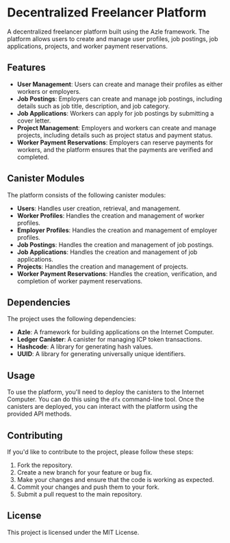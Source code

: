 
# Decentralized Freelancer Platform

A decentralized freelancer platform built using the Azle framework. The platform allows users to create and manage user profiles, job postings, job applications, projects, and worker payment reservations.

## Features

- **User Management**: Users can create and manage their profiles as either workers or employers.
- **Job Postings**: Employers can create and manage job postings, including details such as job title, description, and job category.
- **Job Applications**: Workers can apply for job postings by submitting a cover letter.
- **Project Management**: Employers and workers can create and manage projects, including details such as project status and payment status.
- **Worker Payment Reservations**: Employers can reserve payments for workers, and the platform ensures that the payments are verified and completed.

## Canister Modules

The platform consists of the following canister modules:

- **Users**: Handles user creation, retrieval, and management.
- **Worker Profiles**: Handles the creation and management of worker profiles.
- **Employer Profiles**: Handles the creation and management of employer profiles.
- **Job Postings**: Handles the creation and management of job postings.
- **Job Applications**: Handles the creation and management of job applications.
- **Projects**: Handles the creation and management of projects.
- **Worker Payment Reservations**: Handles the creation, verification, and completion of worker payment reservations.

## Dependencies

The project uses the following dependencies:

- **Azle**: A framework for building applications on the Internet Computer.
- **Ledger Canister**: A canister for managing ICP token transactions.
- **Hashcode**: A library for generating hash values.
- **UUID**: A library for generating universally unique identifiers.

## Usage

To use the platform, you'll need to deploy the canisters to the Internet Computer. You can do this using the `dfx` command-line tool. Once the canisters are deployed, you can interact with the platform using the provided API methods.

## Contributing

If you'd like to contribute to the project, please follow these steps:

1. Fork the repository.
2. Create a new branch for your feature or bug fix.
3. Make your changes and ensure that the code is working as expected.
4. Commit your changes and push them to your fork.
5. Submit a pull request to the main repository.

## License

This project is licensed under the MIT License.